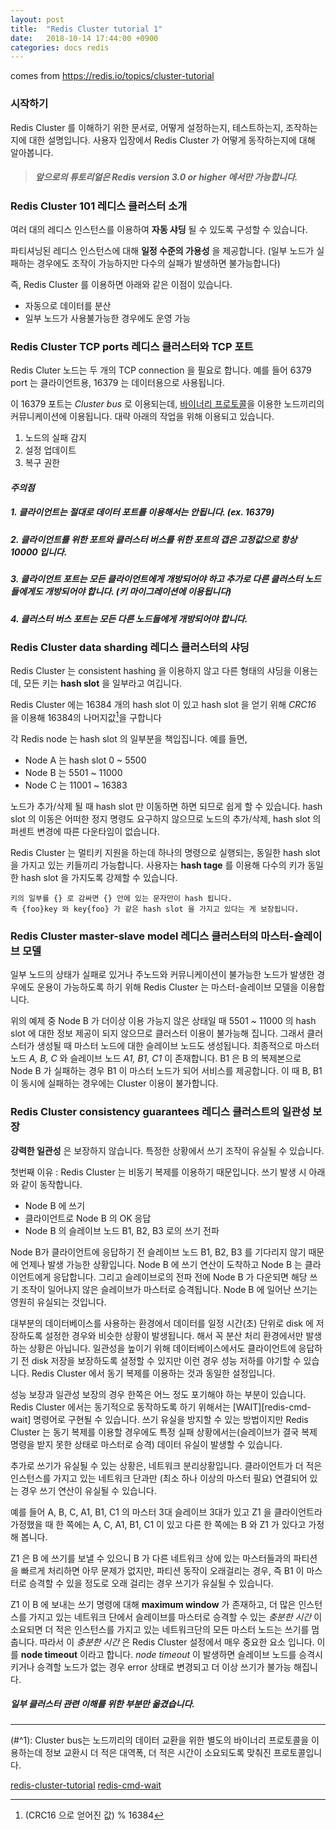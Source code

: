 ```yaml
---
layout: post
title:  "Redis Cluster tutorial 1"
date:   2018-10-14 17:44:00 +0900
categories: docs redis
---
```


comes from <https://redis.io/topics/cluster-tutorial>

### 시작하기
Redis Cluster 를 이해하기 위한 문서로, 어떻게 설정하는지, 테스트하는지, 조작하는지에 대한 설명입니다. 사용자 입장에서 Redis Cluster 가 어떻게 동작하는지에 대해 알아봅니다.   
> ##### 앞으로의 튜토리얼은 Redis version 3.0 or higher 에서만 가능합니다.

### Redis Cluster 101 레디스 클러스터 소개
여러 대의 레디스 인스턴스를 이용하여 **자동 샤딩** 될 수 있도록 구성할 수 있습니다.  

파티셔닝된 레디스 인스턴스에 대해 **일정 수준의 가용성** 을 제공합니다. (일부 노드가 실패하는 경우에도 조작이 가능하지만 다수의 실패가 발생하면 불가능합니다)

즉, Redis Cluster 를 이용하면 아래와 같은 이점이 있습니다.
* 자동으로 데이터를 분산
* 일부 노드가 사용불가능한 경우에도 운영 가능


### Redis Cluster TCP ports 레디스 클러스터와 TCP 포트
Redis Cluter 노드는 두 개의 TCP connection 을 필요로 합니다. 예를 들어 6379 port 는 클라이언트용, 16379 는 데이터용으로 사용됩니다.

이 16379 포트는 _Cluster bus_ 로 이용되는데, [바이너리 프로토콜](#^1)을 이용한 노드끼리의 커뮤니케이션에 이용됩니다. 대략 아래의 작업을 위해 이용되고 있습니다.
1. 노드의 실패 감지
2. 설정 업데이트
3. 복구 권한

#### _주의점_
>
##### 1. 클라이언트는 절대로 데이터 포트를 이용해서는 안됩니다. (ex. 16379)
##### 2. 클라이언트를 위한 포트와 클러스터 버스를 위한 포트의 갭은 고정값으로 항상 10000 입니다.
##### 3. 클라이언트 포트는 모든 클라이언트에게 개방되어야 하고 추가로 다른 클러스터 노드들에게도 개방되어야 합니다. (키 마이그레이션에 이용됩니다)
##### 4. 클러스터 버스 포트는 모든 다른 노드들에게 개방되어야 합니다.


### Redis Cluster data sharding 레디스 클러스터의 샤딩
Redis Cluster 는 consistent hashing 을 이용하지 않고 다른 형태의 샤딩을 이용는데, 모든 키는 **hash slot** 을 일부라고 여깁니다.

Redis Cluster 에는 16384 개의 hash slot 이 있고 hash slot 을 얻기 위해 _CRC16_ 을 이용해 16384의 나머지값[^2]을 구합니다

각 Redis node 는 hash slot 의 일부분을 책입집니다. 예를 들면,
* Node A 는 hash slot 0 ~ 5500
* Node B 는 5501 ~ 11000
* Node C 는 11001 ~ 16383

노드가 추가/삭제 될 때 hash slot 만 이동하면 하면 되므로 쉽게 할 수 있습니다. hash slot 의 이동은 어떠한 정지 명령도 요구하지 않으므로 노드의 추가/삭제, hash slot 의 퍼센트 변경에 따른 다운타임이 없습니다.

Redis Cluster 는 멀티키 지원을 하는데 하나의 명령으로 실행되는, 동일한 hash slot을 가지고 있는 키들끼리 가능합니다. 사용자는 **hash tage** 를 이용해 다수의 키가 동일한 hash slot 을 가지도록 강제할 수 있습니다.

```
키의 일부를 {} 로 감싸면 {} 안에 있는 문자만이 hash 됩니다.
즉 {foo}key 와 key{foo} 가 같은 hash slot 을 가지고 있다는 게 보장됩니다.
```


### Redis Cluster master-slave model 레디스 클러스터의 마스터-슬레이브 모델
일부 노드의 상태가 실패로 있거나 주노드와 커뮤니케이션이 불가능한 노드가 발생한 경우에도 운용이 가능하도록 하기 위해 Redis Cluster 는 마스터-슬레이브 모델을 이용합니다.

위의 예제 중 Node B 가 더이상 이용 가능지 않은 상태일 때 5501 ~ 11000 의 hash slot 에 대한 정보 제공이 되지 않으므로 클러스터 이용이 불가능해 집니다.
그래서 클러스터가 생성될 때 마스터 노드에 대한 슬레이브 노드도 생성됩니다. 최종적으로 마스터 노드 _A, B, C_ 와 슬레이브 노드 _A1, B1, C1_ 이 존재합니다. B1 은 B 의 복제본으로 Node B 가 실패하는 경우 B1 이 마스터 노드가 되어 서비스를 제공합니다. 이 때 B, B1 이 동시에 실패하는 경우에는 Cluster 이용이 불가합니다.


### Redis Cluster consistency guarantees 레디스 클러스트의 일관성 보장
**강력한 일관성** 은 보장하지 않습니다. 특정한 상황에서 쓰기 조작이 유실될 수 있습니다.

첫번째 이유 : Redis Cluster 는 비동기 복제를 이용하기 때문입니다. 쓰기 발생 시 아래와 같이 동작합니다.
* Node B 에 쓰기
* 클라이언트로 Node B 의 OK 응답
* Node B 의 슬레이브 노드 B1, B2, B3 로의 쓰기 전파

Node B가 클라이언트에 응답하기 전 슬레이브 노드 B1, B2, B3 를 기다리지 않기 때문에 언제나 발생 가능한 상황입니다. Node B 에 쓰기 연산이 도착하고 Node B 는 클라이언트에게 응답합니다. 그리고 슬레이브로의 전파 전에 Node B 가 다운되면 해당 쓰기 조작이 일어나지 않은 슬레이브가 마스터로 승격됩니다. Node B 에 일어난 쓰기는 영원히 유실되는 것입니다.

대부분의 데이터베이스를 사용하는 환경에서 데이터를 일정 시간(초) 단위로 disk 에 저장하도록 설정한 경우와 비슷한 상황이 발생됩니다. 해서 꼭 분산 처리 환경에서만 발생하는 상황은 아닙니다. 일관성을 높이기 위해 데이터베이스에서도 클라이언트에 응답하기 전 disk 저장을 보장하도록 설정할 수 있지만 이런 경우 성능 저하를 야기할 수 있습니다. Redis Cluster 에서 동기 복제를 이용하는 것과 동일한 설정입니다.  

성능 보장과 일관성 보장의 경우 한쪽은 어느 정도 포기해야 하는 부분이 있습니다. Redis Cluster 에서는 동기적으로 동작하도록 하기 위해서는  [WAIT][redis-cmd-wait] 명령어로 구현될 수 있습니다. 쓰기 유실을 방지할 수 있는 방법이지만 Redis Cluster 는 동기 복제를 이용할 경우에도 특정 실패 상황에서는(슬레이브가 결국 복제 명령을 받지 못한 상태로 마스터로 승격) 데이터 유실이 발생할 수 있습니다.

추가로 쓰기가 유실될 수 있는 상황은, 네트워크 분리상황입니다. 클라이언트가 더 적은 인스턴스를 가지고 있는 네트워크 단과만 (최소 하나 이상의 마스터 필요) 연결되어 있는 경우 쓰기 연산이 유실될 수 있습니다.

예를 들어 A, B, C, A1, B1, C1 의 마스터 3대 슬레이브 3대가 있고 Z1 을 클라이언트라 가정했을 때 한 쪽에는 A, C, A1, B1, C1 이 있고 다른 한 쪽에는 B 와 Z1 가 있다고 가정해 봅니다.

Z1 은 B 에 쓰기를 보낼 수 있으니 B 가 다른 네트워크 상에 있는 마스터들과의 파티션을 빠르게 처리하면 아무 문제가 없지만, 파티션 동작이 오래걸리는 경우, 즉 B1 이 마스터로 승격할 수 있을 정도로 오래 걸리는 경우 쓰기가 유실될 수 있습니다.

Z1 이 B 에 보내는 쓰기 명령에 대해 **maximum window** 가 존재하고, 더 많은 인스턴스를 가지고 있는 네트워크 단에서 슬레이브를 마스터로 승격할 수 있는 _충분한 시간_ 이 소요되면 더 적은 인스턴스를 가지고 있는 네트워크단의 모든 마스터 노드는 쓰기를 멈춥니다. 따라서 이 _충분한 시간_ 은 Redis Cluster 설정에서 매우 중요한 요소 입니다. 이를 **node timeout** 이라고 합니다. *node timeout* 이 발생하면 슬레이브 노드를 승격시키거나 승격할 노드가 없는 경우 error 상태로 변경되고 더 이상 쓰기가 불가능 해집니다.




##### _일부 클러스터 관련 이해를 위한 부분만 옮겼습니다._
---


(#^1): Cluster bus는 노드끼리의 데이터 교환을 위한 별도의 바이너리 프로토콜을 이용하는데 정보 교환시 더 적은 대역폭, 더 적은 시간이 소요되도록 맞춰진 프로토콜입니다.  
[^2]: (CRC16 으로 얻어진 값) % 16384

[redis-cluster-tutorial](https://redis.io/topics/cluster-tutorial)
[redis-cmd-wait](https://redis.io/commands/wait)
